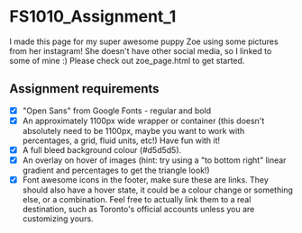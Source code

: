 # FS1010_Assignment_1

I made this page for my super awesome puppy Zoe using some pictures from her instagram! She doesn't have other social media, so I linked to some of mine :) Please check out zoe_page.html to get started.

## Assignment requirements

- [x] "Open Sans" from Google Fonts - regular and bold
- [x] An approximately 1100px wide wrapper or container (this doesn't absolutely need to be 1100px, maybe you want to work with percentages, a grid, fluid units, etc!) Have fun with it!
- [x] A full bleed background colour (#d5d5d5).
- [x] An overlay on hover of images (hint: try using a "to bottom right" linear gradient and percentages to get the triangle look!)
- [x] Font awesome icons in the footer, make sure these are links. They should also have a hover state, it could be a colour change or something else, or a combination. Feel free to actually link them to a real destination, such as Toronto's official accounts unless you are customizing yours.